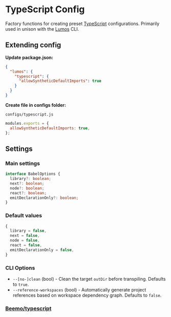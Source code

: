 # TypeScript Config

Factory functions for creating preset [TypeScript](https://www.typescriptlang.org/) configurations.
Primarily used in unison with the [Lumos](https://www.npmjs.com/package/@rajzik/lumos) CLI.

## Extending config

**Update package.json:**

```json
{
  "lumos": {
    "typescript": {
      "allowSyntheticDefaultImports": true
    }
  }
}
```

**Create file in configs folder:**

`configs/typescript.js`

```js
modules.exports = {
  allowSyntheticDefaultImports: true,
};
```

## Settings

### Main settings

```ts
interface BabelOptions {
  library?: boolean;
  next?: boolean;
  node?: boolean;
  react?: boolean;
  emitDeclarationOnly?: boolean;
}
```

### Default values

```ts
{
  library = false,
  next = false,
  node = false,
  react = false,
  emitDeclarationOnly = false,
}
```

### CLI Options

- `--[no-]clean` (bool) - Clean the target `outDir` before transpiling. Defaults to `true`.
- `--reference-workspaces` (bool) - Automatically generate project references based on workspace
  dependency graph. Defaults to `false`.

### [Beemo/typescript](https://milesj.gitbook.io/beemo/driver/typescript)
